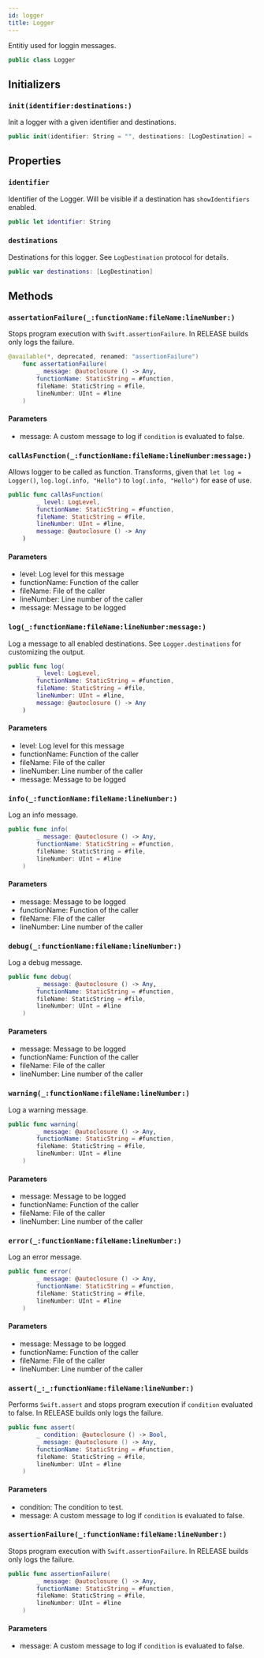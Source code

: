 ```yaml
---
id: logger 
title: Logger
--- 
```


Entitiy used for loggin messages.

``` swift
public class Logger 
```

## Initializers

### `init(identifier:destinations:)`

Init a logger with a given identifier and destinations.

``` swift
public init(identifier: String = "", destinations: [LogDestination] = []) 
```

## Properties

### `identifier`

Identifier of the Logger. Will be visible if a destination has `showIdentifiers` enabled.

``` swift
public let identifier: String
```

### `destinations`

Destinations for this logger.
See `LogDestination` protocol for details.

``` swift
public var destinations: [LogDestination]
```

## Methods

### `assertationFailure(_:functionName:fileName:lineNumber:)`

Stops program execution with `Swift.assertionFailure`. In RELEASE builds only
logs the failure.

``` swift
@available(*, deprecated, renamed: "assertionFailure")
    func assertationFailure(
        _ message: @autoclosure () -> Any,
        functionName: StaticString = #function,
        fileName: StaticString = #file,
        lineNumber: UInt = #line
    ) 
```

#### Parameters

  - message: A custom message to log if `condition` is evaluated to false.

### `callAsFunction(_:functionName:fileName:lineNumber:message:)`

Allows logger to be called as function.
Transforms, given that `let log = Logger()`, `log.log(.info, "Hello")` to `log(.info, "Hello")` for ease of use.

``` swift
public func callAsFunction(
        _ level: LogLevel,
        functionName: StaticString = #function,
        fileName: StaticString = #file,
        lineNumber: UInt = #line,
        message: @autoclosure () -> Any
    ) 
```

#### Parameters

  - level: Log level for this message
  - functionName: Function of the caller
  - fileName: File of the caller
  - lineNumber: Line number of the caller
  - message: Message to be logged

### `log(_:functionName:fileName:lineNumber:message:)`

Log a message to all enabled destinations.
See  `Logger.destinations` for customizing the output.

``` swift
public func log(
        _ level: LogLevel,
        functionName: StaticString = #function,
        fileName: StaticString = #file,
        lineNumber: UInt = #line,
        message: @autoclosure () -> Any
    ) 
```

#### Parameters

  - level: Log level for this message
  - functionName: Function of the caller
  - fileName: File of the caller
  - lineNumber: Line number of the caller
  - message: Message to be logged

### `info(_:functionName:fileName:lineNumber:)`

Log an info message.

``` swift
public func info(
        _ message: @autoclosure () -> Any,
        functionName: StaticString = #function,
        fileName: StaticString = #file,
        lineNumber: UInt = #line
    ) 
```

#### Parameters

  - message: Message to be logged
  - functionName: Function of the caller
  - fileName: File of the caller
  - lineNumber: Line number of the caller

### `debug(_:functionName:fileName:lineNumber:)`

Log a debug message.

``` swift
public func debug(
        _ message: @autoclosure () -> Any,
        functionName: StaticString = #function,
        fileName: StaticString = #file,
        lineNumber: UInt = #line
    ) 
```

#### Parameters

  - message: Message to be logged
  - functionName: Function of the caller
  - fileName: File of the caller
  - lineNumber: Line number of the caller

### `warning(_:functionName:fileName:lineNumber:)`

Log a warning message.

``` swift
public func warning(
        _ message: @autoclosure () -> Any,
        functionName: StaticString = #function,
        fileName: StaticString = #file,
        lineNumber: UInt = #line
    ) 
```

#### Parameters

  - message: Message to be logged
  - functionName: Function of the caller
  - fileName: File of the caller
  - lineNumber: Line number of the caller

### `error(_:functionName:fileName:lineNumber:)`

Log an error message.

``` swift
public func error(
        _ message: @autoclosure () -> Any,
        functionName: StaticString = #function,
        fileName: StaticString = #file,
        lineNumber: UInt = #line
    ) 
```

#### Parameters

  - message: Message to be logged
  - functionName: Function of the caller
  - fileName: File of the caller
  - lineNumber: Line number of the caller

### `assert(_:_:functionName:fileName:lineNumber:)`

Performs `Swift.assert` and stops program execution if `condition` evaluated to false. In RELEASE builds only
logs the failure.

``` swift
public func assert(
        _ condition: @autoclosure () -> Bool,
        _ message: @autoclosure () -> Any,
        functionName: StaticString = #function,
        fileName: StaticString = #file,
        lineNumber: UInt = #line
    ) 
```

#### Parameters

  - condition: The condition to test.
  - message: A custom message to log if `condition` is evaluated to false.

### `assertionFailure(_:functionName:fileName:lineNumber:)`

Stops program execution with `Swift.assertionFailure`. In RELEASE builds only
logs the failure.

``` swift
public func assertionFailure(
        _ message: @autoclosure () -> Any,
        functionName: StaticString = #function,
        fileName: StaticString = #file,
        lineNumber: UInt = #line
    ) 
```

#### Parameters

  - message: A custom message to log if `condition` is evaluated to false.
